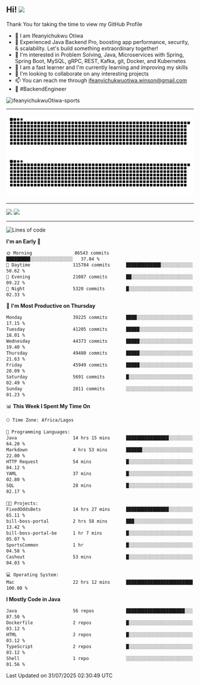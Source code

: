 <!-- BLOG-POST-LIST:START --><!-- BLOG-POST-LIST:END -->

## Hi! <img src="https://media.giphy.com/media/hvRJCLFzcasrR4ia7z/giphy.gif" width="4%"> 

Thank You for taking the time to view my GitHub Profile

- 👋 I am Ifeanyichukwu Otiwa
- 🚀 Experienced Java Backend Pro, boosting app performance, security, & scalability. Let's build something extraordinary together!
- 👀 I'm interested in Problem Solving, Java, Microservices with Spring, Spring Boot, MySQL, gRPC, REST, Kafka, git, Docker, and Kubernetes
- 🌱 I am a fast learner and I'm currently learning and improving my skills
- 💞️ I'm looking to collaborate on any interesting projects
- 📫 You can reach me through ifeanyichukwuotiwa.winson@gmail.com
- 🚀 #BackendEngineer

<p align="left" marginTop="10px"> <img src="https://komarev.com/ghpvc/?username=ifeanyichukwuOtiwa-sports&label=Profile%20views&color=0e75b6&style=for-the-badge" alt="ifeanyichukwuOtiwa-sports" /> </p>

***

<!--🐍📈SNAKEGRAPH / 🌐WEBSITE: https://github.com/Platane/snk -->
![github contribution grid snake animation](https://raw.githubusercontent.com/ifeanyichukwuOtiwa-sports/ifeanyichukwuOtiwa-sports/output/github-contribution-grid-snake-dark.svg#gh-dark-mode-only)![github contribution grid snake animation](https://raw.githubusercontent.com/ifeanyichukwuOtiwa-sports/ifeanyichukwuOtiwa-sports/output/github-contribution-grid-snake.svg#gh-light-mode-only)

***

<p float="left">
  <img float="left" src="https://github-readme-stats.vercel.app/api?username=ifeanyichukwuOtiwa-sports&count_private=true&include_all_commits=true&theme=react&show_icons=true" />
  <img float="right" src="https://github-readme-stats.vercel.app/api/top-langs/?username=ifeanyichukwuOtiwa-sports&layout=compact&show_icons=true&theme=react" /> 
</p>

***



<!--START_SECTION:waka-->
![Lines of code](https://img.shields.io/badge/From%20Hello%20World%20I%27ve%20Written-61.8%20million%20lines%20of%20code-blue)

**I'm an Early 🐤** 

```text
🌞 Morning                86543 commits       █████████░░░░░░░░░░░░░░░░   37.84 % 
🌆 Daytime                115784 commits      █████████████░░░░░░░░░░░░   50.62 % 
🌃 Evening                21087 commits       ██░░░░░░░░░░░░░░░░░░░░░░░   09.22 % 
🌙 Night                  5320 commits        █░░░░░░░░░░░░░░░░░░░░░░░░   02.33 % 
```
📅 **I'm Most Productive on Thursday** 

```text
Monday                   39225 commits       ████░░░░░░░░░░░░░░░░░░░░░   17.15 % 
Tuesday                  41205 commits       █████░░░░░░░░░░░░░░░░░░░░   18.01 % 
Wednesday                44373 commits       █████░░░░░░░░░░░░░░░░░░░░   19.40 % 
Thursday                 49480 commits       █████░░░░░░░░░░░░░░░░░░░░   21.63 % 
Friday                   45949 commits       █████░░░░░░░░░░░░░░░░░░░░   20.09 % 
Saturday                 5691 commits        █░░░░░░░░░░░░░░░░░░░░░░░░   02.49 % 
Sunday                   2811 commits        ░░░░░░░░░░░░░░░░░░░░░░░░░   01.23 % 
```


📊 **This Week I Spent My Time On** 

```text
🕑︎ Time Zone: Africa/Lagos

💬 Programming Languages: 
Java                     14 hrs 15 mins      ████████████████░░░░░░░░░   64.20 % 
Markdown                 4 hrs 53 mins       ██████░░░░░░░░░░░░░░░░░░░   22.00 % 
HTTP Request             54 mins             █░░░░░░░░░░░░░░░░░░░░░░░░   04.12 % 
YAML                     37 mins             █░░░░░░░░░░░░░░░░░░░░░░░░   02.80 % 
SQL                      28 mins             █░░░░░░░░░░░░░░░░░░░░░░░░   02.17 % 

🐱‍💻 Projects: 
FixedOddsBets            14 hrs 27 mins      ████████████████░░░░░░░░░   65.11 % 
bill-boss-portal         2 hrs 58 mins       ███░░░░░░░░░░░░░░░░░░░░░░   13.42 % 
bill-boss-portal-be      1 hr 7 mins         █░░░░░░░░░░░░░░░░░░░░░░░░   05.07 % 
SportsCommon             1 hr                █░░░░░░░░░░░░░░░░░░░░░░░░   04.58 % 
Cashout                  53 mins             █░░░░░░░░░░░░░░░░░░░░░░░░   04.03 % 

💻 Operating System: 
Mac                      22 hrs 12 mins      █████████████████████████   100.00 % 
```

**I Mostly Code in Java** 

```text
Java                     56 repos            ██████████████████████░░░   87.50 % 
Dockerfile               2 repos             █░░░░░░░░░░░░░░░░░░░░░░░░   03.12 % 
HTML                     2 repos             █░░░░░░░░░░░░░░░░░░░░░░░░   03.12 % 
TypeScript               2 repos             █░░░░░░░░░░░░░░░░░░░░░░░░   03.12 % 
Shell                    1 repo              ░░░░░░░░░░░░░░░░░░░░░░░░░   01.56 % 
```




 Last Updated on 31/07/2025 02:30:49 UTC
<!--END_SECTION:waka-->

<!--
<p align="center">
![trophy](https://github-profile-trophy.vercel.app/?username=ifeanyichukwuOtiwa-sports&theme=onedark) (https://github.com/ryo-ma/github-profile-trophy)
</p>
-->

<!---
ifeanyi-otiwa/ifeanyi-otiwa is a ✨ special ✨ repository because its `README.md` (this file) appears on your GitHub profile.
You can click the Preview link to take a look at your changes.
--->
